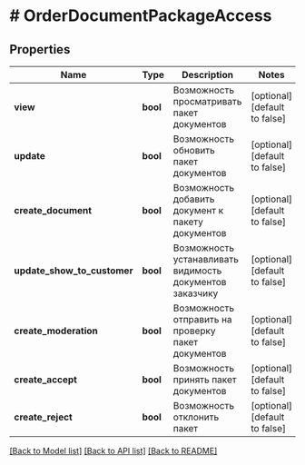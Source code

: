 # # OrderDocumentPackageAccess

## Properties

Name | Type | Description | Notes
------------ | ------------- | ------------- | -------------
**view** | **bool** | Возможность просматривать пакет документов | [optional] [default to false]
**update** | **bool** | Возможность обновить пакет документов | [optional] [default to false]
**create_document** | **bool** | Возможность добавить документ к пакету документов | [optional] [default to false]
**update_show_to_customer** | **bool** | Возможность устанавливать видимость документов заказчику | [optional] [default to false]
**create_moderation** | **bool** | Возможность отправить на проверку пакет документов | [optional] [default to false]
**create_accept** | **bool** | Возможность принять пакет документов | [optional] [default to false]
**create_reject** | **bool** | Возможность отклонить пакет | [optional] [default to false]

[[Back to Model list]](../../README.md#models) [[Back to API list]](../../README.md#endpoints) [[Back to README]](../../README.md)
